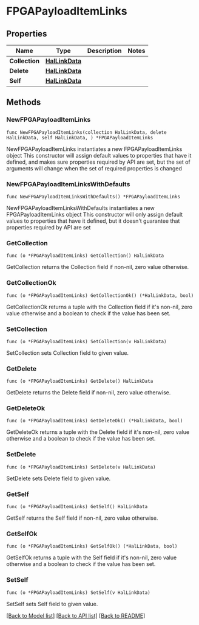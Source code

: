 <!--
Copyright (C) 2020-2025 Arm Limited or its affiliates and Contributors. All rights reserved.
SPDX-License-Identifier: Apache-2.0
-->
# FPGAPayloadItemLinks

## Properties

Name | Type | Description | Notes
------------ | ------------- | ------------- | -------------
**Collection** | [**HalLinkData**](HalLinkData.md) |  | 
**Delete** | [**HalLinkData**](HalLinkData.md) |  | 
**Self** | [**HalLinkData**](HalLinkData.md) |  | 

## Methods

### NewFPGAPayloadItemLinks

`func NewFPGAPayloadItemLinks(collection HalLinkData, delete HalLinkData, self HalLinkData, ) *FPGAPayloadItemLinks`

NewFPGAPayloadItemLinks instantiates a new FPGAPayloadItemLinks object
This constructor will assign default values to properties that have it defined,
and makes sure properties required by API are set, but the set of arguments
will change when the set of required properties is changed

### NewFPGAPayloadItemLinksWithDefaults

`func NewFPGAPayloadItemLinksWithDefaults() *FPGAPayloadItemLinks`

NewFPGAPayloadItemLinksWithDefaults instantiates a new FPGAPayloadItemLinks object
This constructor will only assign default values to properties that have it defined,
but it doesn't guarantee that properties required by API are set

### GetCollection

`func (o *FPGAPayloadItemLinks) GetCollection() HalLinkData`

GetCollection returns the Collection field if non-nil, zero value otherwise.

### GetCollectionOk

`func (o *FPGAPayloadItemLinks) GetCollectionOk() (*HalLinkData, bool)`

GetCollectionOk returns a tuple with the Collection field if it's non-nil, zero value otherwise
and a boolean to check if the value has been set.

### SetCollection

`func (o *FPGAPayloadItemLinks) SetCollection(v HalLinkData)`

SetCollection sets Collection field to given value.


### GetDelete

`func (o *FPGAPayloadItemLinks) GetDelete() HalLinkData`

GetDelete returns the Delete field if non-nil, zero value otherwise.

### GetDeleteOk

`func (o *FPGAPayloadItemLinks) GetDeleteOk() (*HalLinkData, bool)`

GetDeleteOk returns a tuple with the Delete field if it's non-nil, zero value otherwise
and a boolean to check if the value has been set.

### SetDelete

`func (o *FPGAPayloadItemLinks) SetDelete(v HalLinkData)`

SetDelete sets Delete field to given value.


### GetSelf

`func (o *FPGAPayloadItemLinks) GetSelf() HalLinkData`

GetSelf returns the Self field if non-nil, zero value otherwise.

### GetSelfOk

`func (o *FPGAPayloadItemLinks) GetSelfOk() (*HalLinkData, bool)`

GetSelfOk returns a tuple with the Self field if it's non-nil, zero value otherwise
and a boolean to check if the value has been set.

### SetSelf

`func (o *FPGAPayloadItemLinks) SetSelf(v HalLinkData)`

SetSelf sets Self field to given value.



[[Back to Model list]](../README.md#documentation-for-models) [[Back to API list]](../README.md#documentation-for-api-endpoints) [[Back to README]](../README.md)


